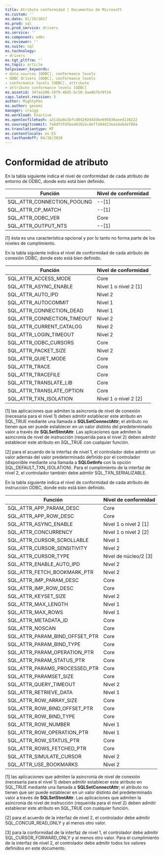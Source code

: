 ```yaml
---
title: Atributo conformidad | Documentos de Microsoft
ms.custom: ''
ms.date: 01/19/2017
ms.prod: sql
ms.prod_service: drivers
ms.service: ''
ms.component: odbc
ms.reviewer: ''
ms.suite: sql
ms.technology:
- drivers
ms.tgt_pltfrm: ''
ms.topic: article
helpviewer_keywords:
- data sources [ODBC], conformance levels
- ODBC drivers [ODBC], conformance levels
- conformance levels [ODBC], attribute
- attribute conformance levels [ODBC]
ms.assetid: 34fea100-10f9-46d5-bc50-3aa867b70f24
caps.latest.revision: 5
author: MightyPen
ms.author: genemi
manager: craigg
ms.workload: Inactive
ms.openlocfilehash: a2116a8a1bfcd042924d3dbe695036aeed136222
ms.sourcegitcommit: 7a6df3fd5bea9282ecdeffa94d13ea1da6def80a
ms.translationtype: MT
ms.contentlocale: es-ES
ms.lasthandoff: 04/16/2018
---
```

# <a name="attribute-conformance"></a>Conformidad de atributo
En la tabla siguiente indica el nivel de conformidad de cada atributo de entorno de ODBC, donde esto está bien definido.  
  
|Función|Nivel de conformidad|  
|--------------|-----------------------|  
|SQL_ATTR_CONNECTION_POOLING|--[1]|  
|SQL_ATTR_CP_MATCH|--[1]|  
|SQL_ATTR_ODBC_VER|Core|  
|SQL_ATTR_OUTPUT_NTS|--[1]|  
  
 [1] ésta es una característica opcional y por lo tanto no forma parte de los niveles de cumplimiento.  
  
 En la tabla siguiente indica el nivel de conformidad de cada atributo de conexión ODBC, donde esto está bien definido.  
  
|Función|Nivel de conformidad|  
|--------------|-----------------------|  
|SQL_ATTR_ACCESS_MODE|Core|  
|SQL_ATTR_ASYNC_ENABLE|Nivel 1 o nivel 2 [1]|  
|SQL_ATTR_AUTO_IPD|Nivel 2|  
|SQL_ATTR_AUTOCOMMIT|Nivel 1|  
|SQL_ATTR_CONNECTION_DEAD|Nivel 1|  
|SQL_ATTR_CONNECTION_TIMEOUT|Nivel 2|  
|SQL_ATTR_CURRENT_CATALOG|Nivel 2|  
|SQL_ATTR_LOGIN_TIMEOUT|Nivel 2|  
|SQL_ATTR_ODBC_CURSORS|Core|  
|SQL_ATTR_PACKET_SIZE|Nivel 2|  
|SQL_ATTR_QUIET_MODE|Core|  
|SQL_ATTR_TRACE|Core|  
|SQL_ATTR_TRACEFILE|Core|  
|SQL_ATTR_TRANSLATE_LIB|Core|  
|SQL_ATTR_TRANSLATE_OPTION|Core|  
|SQL_ATTR_TXN_ISOLATION|Nivel 1 o nivel 2 [2]|  
  
 [1] las aplicaciones que admiten la asincronía de nivel de conexión (necesaria para el nivel 1) deben admitir establecer este atributo en SQL_TRUE mediante una llamada a **SQLSetConnectAttr**; el atributo no tienen que ser puede establecer en un valor distinto del predeterminado valor a través de **SQLSetStmtAttr**. Las aplicaciones que admiten la asincronía de nivel de instrucción (requerida para el nivel 2) deben admitir establecer este atributo en SQL_TRUE con cualquier función.  
  
 [2] para el acuerdo de la interfaz de nivel 1, el controlador debe admitir un valor además del valor predeterminado definido por el controlador (disponible mediante una llamada a **SQLGetInfo** con la opción SQL_DEFAULT_TXN_ISOLATION). Para el cumplimiento de la interfaz de nivel 2, el controlador también debe admitir SQL_TXN_SERIALIZABLE.  
  
 En la tabla siguiente indica el nivel de conformidad de cada atributo de instrucción ODBC, donde esto está bien definido.  
  
|Función|Nivel de conformidad|  
|--------------|-----------------------|  
|SQL_ATTR_APP_PARAM_DESC|Core|  
|SQL_ATTR_APP_ROW_DESC|Core|  
|SQL_ATTR_ASYNC_ENABLE|Nivel 1 o nivel 2 [1]|  
|SQL_ATTR_CONCURRENCY|Nivel 1 o nivel 2 [2]|  
|SQL_ATTR_CURSOR_SCROLLABLE|Nivel 1|  
|SQL_ATTR_CURSOR_SENSITIVITY|Nivel 2|  
|SQL_ATTR_CURSOR_TYPE|Nivel de núcleo/2 [3]|  
|SQL_ATTR_ENABLE_AUTO_IPD|Nivel 2|  
|SQL_ATTR_FETCH_BOOKMARK_PTR|Nivel 2|  
|SQL_ATTR_IMP_PARAM_DESC|Core|  
|SQL_ATTR_IMP_ROW_DESC|Core|  
|SQL_ATTR_KEYSET_SIZE|Nivel 2|  
|SQL_ATTR_MAX_LENGTH|Nivel 1|  
|SQL_ATTR_MAX_ROWS|Nivel 1|  
|SQL_ATTR_METADATA_ID|Core|  
|SQL_ATTR_NOSCAN|Core|  
|SQL_ATTR_PARAM_BIND_OFFSET_PTR|Core|  
|SQL_ATTR_PARAM_BIND_TYPE|Core|  
|SQL_ATTR_PARAM_OPERATION_PTR|Core|  
|SQL_ATTR_PARAM_STATUS_PTR|Core|  
|SQL_ATTR_PARAMS_PROCESSED_PTR|Core|  
|SQL_ATTR_PARAMSET_SIZE|Core|  
|SQL_ATTR_QUERY_TIMEOUT|Nivel 2|  
|SQL_ATTR_RETRIEVE_DATA|Nivel 1|  
|SQL_ATTR_ROW_ARRAY_SIZE|Core|  
|SQL_ATTR_ROW_BIND_OFFSET_PTR|Core|  
|SQL_ATTR_ROW_BIND_TYPE|Core|  
|SQL_ATTR_ROW_NUMBER|Nivel 1|  
|SQL_ATTR_ROW_OPERATION_PTR|Nivel 1|  
|SQL_ATTR_ROW_STATUS_PTR|Core|  
|SQL_ATTR_ROWS_FETCHED_PTR|Core|  
|SQL_ATTR_SIMULATE_CURSOR|Nivel 2|  
|SQL_ATTR_USE_BOOKMARKS|Nivel 2|  
  
 [1] las aplicaciones que admiten la asincronía de nivel de conexión (necesaria para el nivel 1) deben admitir establecer este atributo en SQL_TRUE mediante una llamada a **SQLSetConnectAttr**; el atributo no tienen que ser puede establecer en un valor distinto del predeterminado valor a través de **SQLSetStmtAttr**. Las aplicaciones que admiten la asincronía de nivel de instrucción (requerida para el nivel 2) deben admitir establecer este atributo en SQL_TRUE con cualquier función.  
  
 [2] para el acuerdo de la interfaz de nivel 2, el controlador debe admitir SQL_CONCUR_READ_ONLY y al menos otro valor.  
  
 [3] para la conformidad de la interfaz de nivel 1, el controlador debe admitir SQL_CURSOR_FORWARD_ONLY y al menos otro valor. Para el cumplimiento de la interfaz de nivel 2, el controlador debe admitir todos los valores definidos en este documento.
